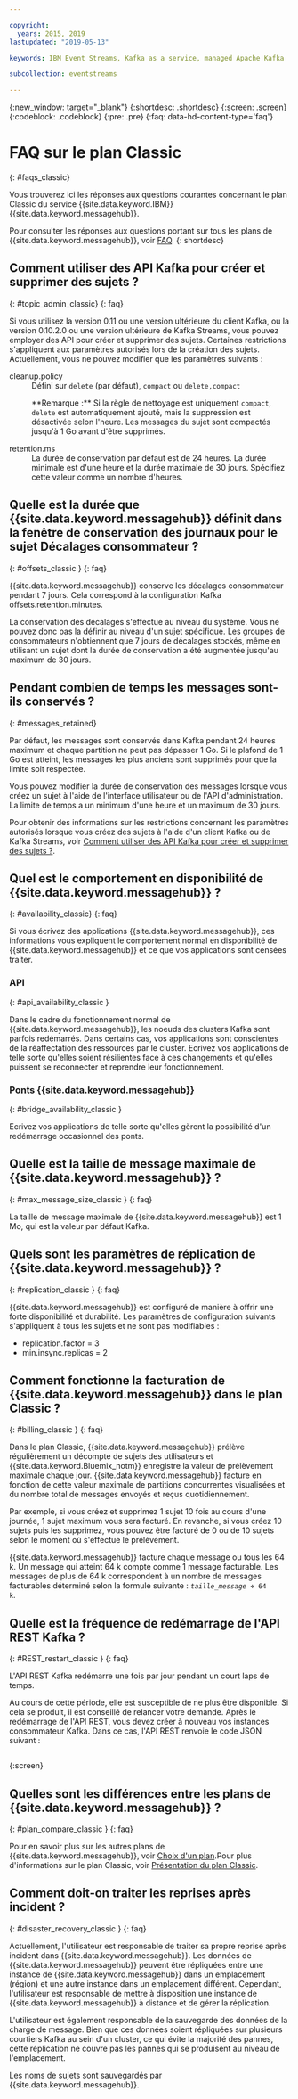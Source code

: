 ```yaml
---

copyright:
  years: 2015, 2019
lastupdated: "2019-05-13"

keywords: IBM Event Streams, Kafka as a service, managed Apache Kafka

subcollection: eventstreams

---
```


{:new_window: target="_blank"}
{:shortdesc: .shortdesc}
{:screen: .screen}
{:codeblock: .codeblock}
{:pre: .pre}
{:faq: data-hd-content-type='faq'}

# FAQ sur le plan Classic 
{: #faqs_classic}

Vous trouverez ici les réponses aux questions courantes concernant le plan Classic du service {{site.data.keyword.IBM}} {{site.data.keyword.messagehub}}.

Pour consulter les réponses aux questions portant sur tous les plans de {{site.data.keyword.messagehub}}, voir [FAQ](docs/services/EventStreams?topic=eventstreams-faqs#faqs).
{: shortdesc}

<!--17/10/17 - Karen: same info duplicated at messagehub104 -->
## Comment utiliser des API Kafka pour créer et supprimer des sujets ?
{: #topic_admin_classic}
{: faq}

Si vous utilisez la version 0.11 ou une version ultérieure du client Kafka, ou la version 0.10.2.0 ou une version ultérieure de Kafka Streams, vous pouvez employer des API pour créer et supprimer des sujets. Certaines restrictions s'appliquent aux paramètres autorisés lors de la création des sujets. Actuellement, vous ne pouvez modifier que les paramètres suivants :

<dl>
<dt>cleanup.policy</dt>
<dd>Défini sur <code>delete</code> (par défaut), <code>compact</code> ou <code>delete,compact</code>
<p>**Remarque :**
Si la règle de nettoyage est uniquement <code>compact</code>, <code>delete</code> est automatiquement ajouté, mais la suppression est désactivée selon l'heure. Les messages du sujet sont compactés jusqu'à 1 Go avant d'être supprimés.</p>
</dd>

<dt>retention.ms</dt>
<dd>La durée de conservation par défaut est de 24 heures. La durée minimale est d'une heure et la durée maximale de 30 jours. Spécifiez cette valeur comme un nombre d'heures.
</dd>
</dl>


## Quelle est la durée que {{site.data.keyword.messagehub}} définit dans la fenêtre de conservation des journaux pour le sujet Décalages consommateur ?
{: #offsets_classic }
{: faq}

{{site.data.keyword.messagehub}} conserve les décalages consommateur pendant 7 jours. Cela correspond à la configuration Kafka offsets.retention.minutes. 

La conservation des décalages s'effectue au niveau du système. Vous ne pouvez donc pas la définir au niveau d'un sujet spécifique. Les groupes de consommateurs n'obtiennent que 7 jours de décalages stockés, même en utilisant un sujet dont la durée de conservation a été augmentée jusqu'au maximum de 30 jours. 

<!--following message retention info duplicted in eventstreams057 and evenstreams108-->

## Pendant combien de temps les messages sont-ils conservés ?
{: #messages_retained}

Par défaut, les messages sont conservés dans Kafka pendant 24 heures maximum et chaque partition ne peut pas dépasser 1 Go. Si le plafond de 1 Go est atteint, les messages les plus anciens sont supprimés pour que la limite soit respectée.

Vous pouvez modifier la durée de conservation des messages lorsque vous créez un sujet à l'aide de l'interface utilisateur ou de l'API d'administration. La limite de temps a un minimum d'une heure et un maximum de 30 jours.

Pour obtenir des informations sur les restrictions concernant les paramètres autorisés lorsque vous créez des sujets à l'aide d'un client Kafka ou de Kafka Streams, voir [Comment utiliser des API Kafka pour créer et supprimer des sujets ?](/docs/services/EventStreams?topic=eventstreams-faqs_classic#topic_admin_classic).


## Quel est le comportement en disponibilité de {{site.data.keyword.messagehub}} ?
{: #availability_classic}
{: faq}

Si vous écrivez des applications {{site.data.keyword.messagehub}}, ces informations vous expliquent le comportement normal en disponibilité de {{site.data.keyword.messagehub}} et ce que vos applications sont censées traiter.

### API
{: #api_availability_classic }

Dans le cadre du fonctionnement normal de {{site.data.keyword.messagehub}}, les noeuds des clusters Kafka sont parfois redémarrés.
Dans certains cas, vos applications sont conscientes de la réaffectation des ressources par le cluster. Ecrivez vos applications de telle sorte qu'elles soient résilientes face à ces changements et qu'elles puissent se reconnecter et reprendre leur fonctionnement.

### Ponts {{site.data.keyword.messagehub}} 
{: #bridge_availability_classic }

Ecrivez vos applications de telle sorte qu'elles gèrent la possibilité d'un redémarrage occasionnel des ponts.

## Quelle est la taille de message maximale de {{site.data.keyword.messagehub}} ? 
{: #max_message_size_classic }
{: faq}

La taille de message maximale de {{site.data.keyword.messagehub}} est 1 Mo, qui est la valeur par défaut Kafka. 

## Quels sont les paramètres de réplication de {{site.data.keyword.messagehub}} ? 
{: #replication_classic }
{: faq}

{{site.data.keyword.messagehub}} est configuré de manière à offrir une forte disponibilité et durabilité.
Les paramètres de configuration suivants s'appliquent à tous les sujets et ne sont pas modifiables :
* replication.factor = 3
* min.insync.replicas = 2

## Comment fonctionne la facturation de {{site.data.keyword.messagehub}} dans le plan Classic ? 
{: #billing_classic }
{: faq}

Dans le plan Classic, {{site.data.keyword.messagehub}} prélève régulièrement un décompte de sujets des utilisateurs et {{site.data.keyword.Bluemix_notm}} enregistre la valeur de prélèvement maximale chaque jour. {{site.data.keyword.messagehub}} facture en fonction de cette valeur maximale de partitions concurrentes visualisées et du nombre total de messages envoyés et reçus quotidiennement.

Par exemple, si vous créez et supprimez 1 sujet 10 fois au cours d'une journée, 1 sujet maximum vous sera facturé. En revanche, si vous créez 10 sujets puis les supprimez, vous pouvez être facturé de 0 ou de 10 sujets selon le moment où s'effectue le prélèvement.

{{site.data.keyword.messagehub}} facture chaque message ou tous les 64 k. Un message qui atteint 64 k compte comme 1 message facturable. Les messages de plus de 64 k correspondent à un nombre de messages facturables déterminé selon la formule suivante : <code><var class="keyword varname">taille_message</var> &divide; 64 k</code>.

<!--12/04/18 - Karen: same info duplicated at messagehub057 -->
## Quelle est la fréquence de redémarrage de l'API REST Kafka ? 
{: #REST_restart_classic }
{: faq}

L'API REST Kafka redémarre une fois par jour pendant un court laps de
temps. 

Au cours de cette période, elle est susceptible de ne plus être disponible. Si cela se produit, il est conseillé de relancer votre demande. Après le redémarrage
de l'API REST, vous devez créer à nouveau vos instances consommateur Kafka. Dans ce cas,
l'API REST renvoie le code JSON suivant :

```'{"error_code":40403,"message":"Consumer instance not found."}'
```
{:screen}

## Quelles sont les différences entre les plans de {{site.data.keyword.messagehub}} ?
{: #plan_compare_classic }
{: faq}

Pour en savoir plus sur les autres plans de {{site.data.keyword.messagehub}}, voir [Choix d'un plan](/docs/services/EventStreams?topic=eventstreams-plan_choose).Pour plus d'informations sur le plan Classic, voir [Présentation du plan Classic](/docs/services/EventStreams?topic=eventstreams-plan_choose_classic#plan_choose_classic). 


## Comment doit-on traiter les reprises après incident ?
{: #disaster_recovery_classic }
{: faq}

Actuellement, l'utilisateur est responsable de traiter sa propre reprise après incident dans {{site.data.keyword.messagehub}}. Les données de {{site.data.keyword.messagehub}} peuvent être répliquées entre une instance de {{site.data.keyword.messagehub}} dans un emplacement (région) et une autre instance dans un emplacement différent. Cependant, l'utilisateur est responsable de mettre à disposition une instance de {{site.data.keyword.messagehub}} à distance et de gérer la réplication.

L'utilisateur est également responsable de la sauvegarde des données de la charge de message. Bien que ces données soient répliquées sur plusieurs courtiers Kafka au sein d'un cluster, ce qui évite la majorité des pannes, cette réplication ne couvre pas les pannes qui se produisent au niveau de l'emplacement. 

Les noms de sujets sont sauvegardés par {{site.data.keyword.messagehub}}.















